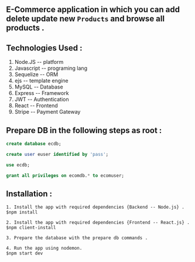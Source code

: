 ## E-Commerce application in which you can add delete update new `Products` and browse all products . 

## Technologies Used :

1. Node.JS    -- platform
2. Javascript -- programing lang
3. Sequelize  -- ORM
4. ejs        -- template engine
6. MySQL      -- Database
7. Express    -- Framework
8. JWT        -- Authentication
9. React      -- Frontend
10. Stripe    -- Payment Gateway

## Prepare DB in the following steps as root :

```SQL
create database ecdb;

create user euser identified by 'pass';

use ecdb;

grant all privileges on ecomdb.* to ecomuser;
```

## Installation :
```
1. Install the app with required dependencies {Backend -- Node.js} .
$npm install

2. Install the app with required dependencies {Frontend -- React.js} .
$npm client-install

3. Prepare the database with the prepare db commands .

4. Run the app using nodemon.
$npm start dev
```

